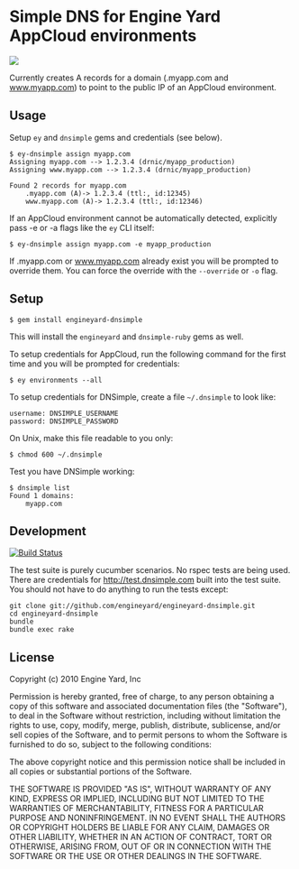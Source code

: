 # Simple DNS for Engine Yard AppCloud environments

<img src="https://img.skitch.com/20110523-x5mhutfr8r79parhuq7r44sqma.png">


Currently creates A records for a domain (.myapp.com and www.myapp.com) to
point to the public IP of an AppCloud environment.

## Usage

Setup `ey` and `dnsimple` gems and credentials (see below).

    $ ey-dnsimple assign myapp.com
    Assigning myapp.com --> 1.2.3.4 (drnic/myapp_production)
    Assigning www.myapp.com --> 1.2.3.4 (drnic/myapp_production)

    Found 2 records for myapp.com
    	.myapp.com (A)-> 1.2.3.4 (ttl:, id:12345)
    	www.myapp.com (A)-> 1.2.3.4 (ttl:, id:12346)

If an AppCloud environment cannot be automatically detected, explicitly pass -e or -a flags
like the `ey` CLI itself:

    $ ey-dnsimple assign myapp.com -e myapp_production

If .myapp.com or www.myapp.com already exist you will be prompted to override them.
You can force the override with the `--override` or `-o` flag.

## Setup

    $ gem install engineyard-dnsimple

This will install the `engineyard` and `dnsimple-ruby` gems as well.

To setup credentials for AppCloud, run the following command for the first time and
you will be prompted for credentials:

    $ ey environments --all

To setup credentials for DNSimple, create a file `~/.dnsimple` to look like:

    username: DNSIMPLE_USERNAME
    password: DNSIMPLE_PASSWORD

On Unix, make this file readable to you only:

    $ chmod 600 ~/.dnsimple

Test you have DNSimple working:

    $ dnsimple list
    Found 1 domains:
    	myapp.com

## Development

[![Build Status](http://travis-ci.org/engineyard/engineyard-dnsimple.png)](http://travis-ci.org/engineyard/engineyard-dnsimple)

The test suite is purely cucumber scenarios. No rspec tests are being used. There are credentials for http://test.dnsimple.com built into the test suite. You should not have to do anything to run the tests except:

    git clone git://github.com/engineyard/engineyard-dnsimple.git
    cd engineyard-dnsimple
    bundle
    bundle exec rake

## License

Copyright (c) 2010 Engine Yard, Inc

Permission is hereby granted, free of charge, to any person obtaining a copy
of this software and associated documentation files (the "Software"), to deal
in the Software without restriction, including without limitation the rights
to use, copy, modify, merge, publish, distribute, sublicense, and/or sell
copies of the Software, and to permit persons to whom the Software is
furnished to do so, subject to the following conditions:

The above copyright notice and this permission notice shall be included in
all copies or substantial portions of the Software.

THE SOFTWARE IS PROVIDED "AS IS", WITHOUT WARRANTY OF ANY KIND, EXPRESS OR
IMPLIED, INCLUDING BUT NOT LIMITED TO THE WARRANTIES OF MERCHANTABILITY,
FITNESS FOR A PARTICULAR PURPOSE AND NONINFRINGEMENT. IN NO EVENT SHALL THE
AUTHORS OR COPYRIGHT HOLDERS BE LIABLE FOR ANY CLAIM, DAMAGES OR OTHER
LIABILITY, WHETHER IN AN ACTION OF CONTRACT, TORT OR OTHERWISE, ARISING FROM,
OUT OF OR IN CONNECTION WITH THE SOFTWARE OR THE USE OR OTHER DEALINGS IN
THE SOFTWARE.
